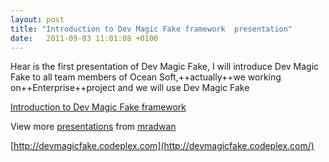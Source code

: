 ```yaml
---
layout: post
title: "Introduction to Dev Magic Fake framework  presentation"
date:   2011-09-03 11:01:08 +0100
---
```


Hear is the first presentation of Dev Magic Fake, I will introduce Dev
Magic Fake to all team members of Ocean Soft,++actually++we working
on++Enterprise++project and we will use Dev Magic Fake


[Introduction to Dev Magic Fake framework](http://www.slideshare.net/mradwan/introduction-to-dev-magic-fake-framework "Introduction to Dev Magic Fake framework")


View more [presentations](http://www.slideshare.net/)
from [mradwan](http://www.slideshare.net/mradwan)

[http://devmagicfake.codeplex.com](http://devmagicfake.codeplex.com/)


